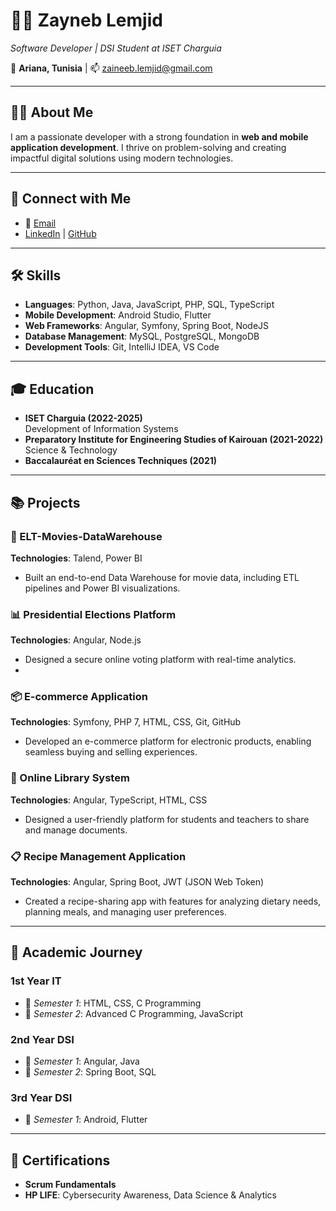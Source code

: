 # 👩‍💻 Zayneb Lemjid  
*Software Developer | DSI Student at ISET Charguia*  

📍 **Ariana, Tunisia** | 📫 [zaineeb.lemjid@gmail.com](mailto:zaineeb.lemjid@gmail.com)  

---

## 👩‍🏫 **About Me**
I am a passionate developer with a strong foundation in **web and mobile application development**. I thrive on problem-solving and creating impactful digital solutions using modern technologies.

---

## 🔗 **Connect with Me**
- 📧 [Email](mailto:zaineeb.lemjid@gmail.com)
- [LinkedIn](https://www.linkedin.com/in/zayneb-lemjid) | [GitHub](https://github.com/your-github-handle)

---

## 🛠️ **Skills**

- **Languages**: Python, Java, JavaScript, PHP, SQL, TypeScript  
- **Mobile Development**: Android Studio, Flutter  
- **Web Frameworks**: Angular, Symfony, Spring Boot, NodeJS  
- **Database Management**: MySQL, PostgreSQL, MongoDB  
- **Development Tools**: Git, IntelliJ IDEA, VS Code  

---

## 🎓 **Education**
- **ISET Charguia (2022-2025)**  
  Development of Information Systems  
- **Preparatory Institute for Engineering Studies of Kairouan (2021-2022)**  
  Science & Technology  
- **Baccalauréat en Sciences Techniques (2021)**  

---

## 📚 **Projects**
### **📘 ELT-Movies-DataWarehouse**  
**Technologies**: Talend, Power BI  
- Built an end-to-end Data Warehouse for movie data, including ETL pipelines and Power BI visualizations.

### **📊 Presidential Elections Platform**  
**Technologies**: Angular, Node.js  
- Designed a secure online voting platform with real-time analytics.
- 
### **📦 E-commerce Application**  
**Technologies**: Symfony, PHP 7, HTML, CSS, Git, GitHub  
- Developed an e-commerce platform for electronic products, enabling seamless buying and selling experiences.

### **📘 Online Library System**  
**Technologies**: Angular, TypeScript, HTML, CSS  
- Designed a user-friendly platform for students and teachers to share and manage documents.

### **📋 Recipe Management Application**  
**Technologies**: Angular, Spring Boot, JWT (JSON Web Token)  
- Created a recipe-sharing app with features for analyzing dietary needs, planning meals, and managing user preferences.


---

## 📖 **Academic Journey**
### **1st Year IT**
- 📌 *Semester 1*: HTML, CSS, C Programming  
- 📌 *Semester 2*: Advanced C Programming, JavaScript  

### **2nd Year DSI**  
- 📌 *Semester 1*: Angular, Java  
- 📌 *Semester 2*: Spring Boot, SQL  

### **3rd Year DSI**  
- 📌 *Semester 1*: Android, Flutter  

---

## 🌟 **Certifications**
- **Scrum Fundamentals**  
- **HP LIFE**: Cybersecurity Awareness, Data Science & Analytics  
